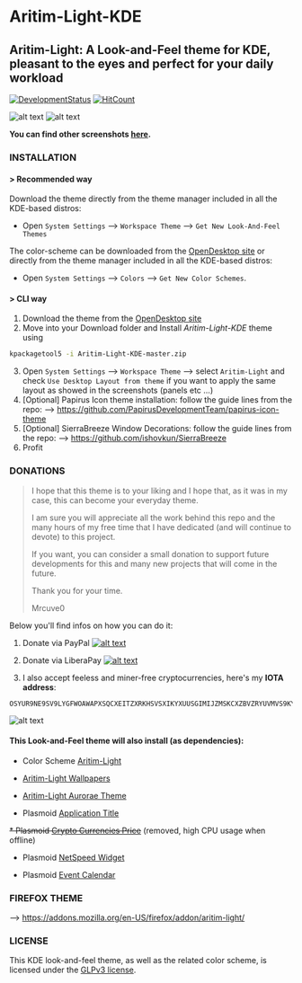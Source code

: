 # Aritim-Light-KDE

## Aritim-Light: A Look-and-Feel theme for KDE, pleasant to the eyes and perfect for your daily workload

[![DevelopmentStatus](https://img.shields.io/badge/Development-Ongoing-brightgreen.svg)](https://img.shields.io/badge/Development-Ongoing-brightgreen.svg)
[![HitCount](http://hits.dwyl.io/Mrcuve0/Aritim-Light-KDE.svg)](http://hits.dwyl.io/Mrcuve0/Aritim-Light-KDE)

![alt text](https://raw.githubusercontent.com/Mrcuve0/Aritim-Light/master/KDE/screenshots/Desktop.png)
![alt text](https://raw.githubusercontent.com/Mrcuve0/Aritim-Light/master/KDE/screenshots/Busy.png)

**You can find other screenshots [here](https://www.pling.com/p/1290466/).**

### **INSTALLATION**
#### **> Recommended way**

Download the theme directly from the theme manager included in all the KDE-based distros:

* Open `System Settings` --> `Workspace Theme` --> `Get New Look-And-Feel Themes`

The color-scheme can be downloaded from the [OpenDesktop site](https://www.pling.com/p/1290466/) or directly from the theme manager included in all the KDE-based distros:

* Open `System Settings` --> `Colors` --> `Get New Color Schemes`.

#### **> CLI way**

1. Download the theme from the [OpenDesktop site](https://www.pling.com/p/1290466/)
2. Move into your Download folder and Install *Aritim-Light-KDE* theme using
```bash
kpackagetool5 -i Aritim-Light-KDE-master.zip
```
3. Open `System Settings` --> `Workspace Theme` --> select `Aritim-Light` and check `Use Desktop Layout from theme` if you want to apply the same layout as showed in the screenshots (panels etc ...)
4. [Optional] Papirus Icon theme installation: follow the guide lines from the repo: --> https://github.com/PapirusDevelopmentTeam/papirus-icon-theme
5. [Optional] SierraBreeze Window Decorations: follow the guide lines from the repo: --> https://github.com/ishovkun/SierraBreeze
6. Profit

### **DONATIONS**

> I hope that this theme is to your liking and I hope that, as it was in my case, this can become your everyday theme.
>
> I am sure you will appreciate all the work behind this repo and the many hours of my free time that I have dedicated (and will continue to devote) to this project.
> 
> If you want, you can consider a small donation to support future developments for this and many new projects that will come in the future.
>
> Thank you for your time.
> 
>Mrcuve0

Below you'll find infos on how you can do it:

1. Donate via PayPal [![alt text](https://www.paypal.com/en_US/i/btn/btn_donate_LG.gif)](https://paypal.me/mrcuve0)

2. Donate via LiberaPay [![alt text](https://liberapay.com/assets/widgets/donate.svg)](https://liberapay.com/Mrcuve0/donate)

3. I also accept feeless and miner-free cryptocurrencies, here's my **IOTA address**:
```
OSYUR9NE9SV9LYGFWOAWAPXSQCXEITZXRKHSVSXIKYXUUSGIMIJZMSKCXZBVZRYUVMVS9KYNENVZVVULADJWOUUYBX
```
![alt text](https://raw.githubusercontent.com/Mrcuve0/Aritim-Light/master/QRCode.jpg)


#### **This Look-and-Feel theme will also install (as dependencies):**

* Color Scheme [Aritim-Light](https://www.opendesktop.org/p/1290460)

* [Aritim-Light Wallpapers](https://www.pling.com/c/1318990)

* [Aritim-Light Aurorae Theme](https://www.pling.com/p/1321086/)

* Plasmoid [Application Title](https://store.kde.org/p/1199712)

~~* Plasmoid [Crypto Currencies Price](https://store.kde.org/p/1200334)~~
 (removed, high CPU usage when offline)

* Plasmoid [NetSpeed Widget](https://store.kde.org/p/998895)

* Plasmoid [Event Calendar](https://www.pling.com/p/998901/)

### **FIREFOX THEME**

--> https://addons.mozilla.org/en-US/firefox/addon/aritim-light/

### **LICENSE**
This KDE look-and-feel theme, as well as the related color scheme, is licensed under the [GLPv3 license](https://github.com/Mrcuve0/Aritim-Light/blob/master/KDE/lookAndFeel/LICENSE).